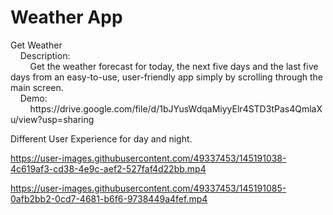 # Weather App

<p>Get Weather<br> 
&nbsp&nbsp&nbsp&nbspDescription:<br>
&nbsp&nbsp&nbsp&nbsp&nbsp&nbsp&nbsp&nbspGet the weather forecast for today, the next five days and the last five days from an easy-to-use, user-friendly app simply by scrolling through the main screen.<br>
&nbsp&nbsp&nbsp&nbspDemo:<br>
&nbsp&nbsp&nbsp&nbsp&nbsp&nbsp&nbsp&nbsphttps://drive.google.com/file/d/1bJYusWdqaMiyyElr4STD3tPas4QmlaXu/view?usp=sharing</p>


<p>Different User Experience for day and night.<br></p>




https://user-images.githubusercontent.com/49337453/145191038-4c619af3-cd38-4e9c-aef2-527faf4d22bb.mp4



https://user-images.githubusercontent.com/49337453/145191085-0afb2bb2-0cd7-4681-b6f6-9738449a4fef.mp4

